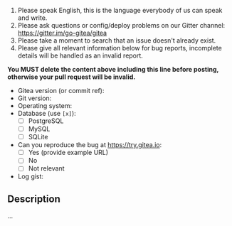 1. Please speak English, this is the language everybody of us can speak and write.
2. Please ask questions or config/deploy problems on our Gitter channel: https://gitter.im/go-gitea/gitea
3. Please take a moment to search that an issue doesn't already exist.
4. Please give all relevant information below for bug reports, incomplete details will be handled as an invalid report.

**You MUST delete the content above including this line before posting, otherwise your pull request will be invalid.**

- Gitea version (or commit ref):
- Git version:
- Operating system:
- Database (use `[x]`):
  - [ ] PostgreSQL
  - [ ] MySQL
  - [ ] SQLite
- Can you reproduce the bug at https://try.gitea.io:
  - [ ] Yes (provide example URL)
  - [ ] No
  - [ ] Not relevant
- Log gist:

## Description

...

